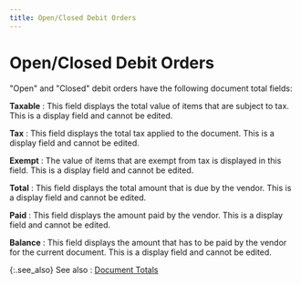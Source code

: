 ```yaml
---
title: Open/Closed Debit Orders
---
```


# Open/Closed Debit Orders


"Open" and "Closed" debit orders have the following document total fields:


**Taxable**
: This field displays the total value of items that are subject to tax. This is a display field and cannot be edited.


**Tax**
: This field displays the total tax applied to the document. This is a display field and cannot be edited.


**Exempt**
: The value of items that are exempt from tax is displayed in this field. This is a display field and cannot be edited.


**Total**
: This field displays the total amount that is due by the vendor. This is a display field and cannot be edited.


**Paid**
: This field displays the amount paid by the vendor. This is a display field and cannot be edited.


**Balance**
: This field displays the amount that has to be paid by the vendor for the current document. This is a display field and cannot be edited.


{:.see_also}
See also
: [Document Totals]({{site.pp_baseurl}}/misc/document_totals_do.html)

